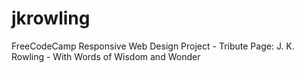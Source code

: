 # jkrowling
FreeCodeCamp Responsive Web Design Project - Tribute Page: J. K. Rowling - With Words of Wisdom and Wonder
